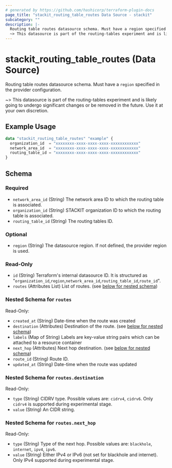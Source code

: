 ```yaml
---
# generated by https://github.com/hashicorp/terraform-plugin-docs
page_title: "stackit_routing_table_routes Data Source - stackit"
subcategory: ""
description: |-
  Routing table routes datasource schema. Must have a region specified in the provider configuration.
  ~> This datasource is part of the routing-tables experiment and is likely going to undergo significant changes or be removed in the future. Use it at your own discretion.
---
```


# stackit_routing_table_routes (Data Source)

Routing table routes datasource schema. Must have a `region` specified in the provider configuration.

~> This datasource is part of the routing-tables experiment and is likely going to undergo significant changes or be removed in the future. Use it at your own discretion.

## Example Usage

```terraform
data "stackit_routing_table_routes" "example" {
  organization_id  = "xxxxxxxx-xxxx-xxxx-xxxx-xxxxxxxxxxxx"
  network_area_id  = "xxxxxxxx-xxxx-xxxx-xxxx-xxxxxxxxxxxx"
  routing_table_id = "xxxxxxxx-xxxx-xxxx-xxxx-xxxxxxxxxxxx"
}
```

<!-- schema generated by tfplugindocs -->
## Schema

### Required

- `network_area_id` (String) The network area ID to which the routing table is associated.
- `organization_id` (String) STACKIT organization ID to which the routing table is associated.
- `routing_table_id` (String) The routing tables ID.

### Optional

- `region` (String) The datasource region. If not defined, the provider region is used.

### Read-Only

- `id` (String) Terraform's internal datasource ID. It is structured as "`organization_id`,`region`,`network_area_id`,`routing_table_id`,`route_id`".
- `routes` (Attributes List) List of routes. (see [below for nested schema](#nestedatt--routes))

<a id="nestedatt--routes"></a>
### Nested Schema for `routes`

Read-Only:

- `created_at` (String) Date-time when the route was created
- `destination` (Attributes) Destination of the route. (see [below for nested schema](#nestedatt--routes--destination))
- `labels` (Map of String) Labels are key-value string pairs which can be attached to a resource container
- `next_hop` (Attributes) Next hop destination. (see [below for nested schema](#nestedatt--routes--next_hop))
- `route_id` (String) Route ID.
- `updated_at` (String) Date-time when the route was updated

<a id="nestedatt--routes--destination"></a>
### Nested Schema for `routes.destination`

Read-Only:

- `type` (String) CIDRV type. Possible values are: `cidrv4`, `cidrv6`. Only `cidrv4` is supported during experimental stage.
- `value` (String) An CIDR string.


<a id="nestedatt--routes--next_hop"></a>
### Nested Schema for `routes.next_hop`

Read-Only:

- `type` (String) Type of the next hop. Possible values are: `blackhole`, `internet`, `ipv4`, `ipv6`.
- `value` (String) Either IPv4 or IPv6 (not set for blackhole and internet). Only IPv4 supported during experimental stage.

